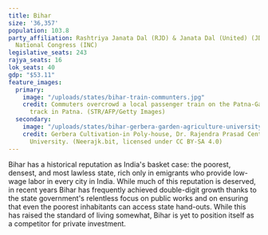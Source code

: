 ```yaml
---
title: Bihar
size: '36,357'
population: 103.8
party_affiliation: Rashtriya Janata Dal (RJD) & Janata Dal (United) (JD(U)) & Indian
  National Congress (INC)
legislative_seats: 243
rajya_seats: 16
lok_seats: 40
gdp: "$53.11"
feature_images:
  primary:
    image: "/uploads/states/bihar-train-communters.jpg"
    credit: Commuters overcrowd a local passenger train on the Patna-Gaya railway
      track in Patna. (STR/AFP/Getty Images)
  secondary:
    image: "/uploads/states/bihar-gerbera-garden-agriculture-university.jpg"
    credit: Gerbera Cultivation-in Poly-house, Dr. Rajendra Prasad Central Agriculture
      University. (Neerajk.bit, licensed under CC BY-SA 4.0)
---
```


Bihar has a historical reputation as India's basket case: the poorest, densest, and most lawless state, rich only in emigrants who provide low-wage labor in every city in India. While much of this reputation is deserved, in recent years Bihar has frequently achieved double-digit growth thanks to the state government's relentless focus on public works and on ensuring that even the poorest inhabitants can access state hand-outs. While this has raised the standard of living somewhat, Bihar is yet to position itself as a competitor for private investment.
